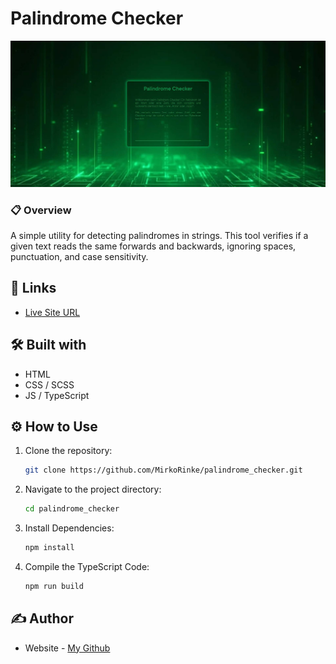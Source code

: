 #  Palindrome Checker


![](https://raw.githubusercontent.com/MirkoRinke/palindrome_checker/main/preview.jpg)


### 📋 Overview

A simple utility for detecting palindromes in strings. This tool verifies if a given text reads the same forwards and backwards, ignoring spaces, punctuation, and case sensitivity.

## 🔗 Links

- [Live Site URL](https://hilarious-dieffenbachia-1bf4de.netlify.app)


## 🛠️ Built with

- HTML
- CSS / SCSS
- JS / TypeScript


## ⚙️ How to Use

1. Clone the repository:
   ```bash
   git clone https://github.com/MirkoRinke/palindrome_checker.git
   ```

2. Navigate to the project directory:
   ```bash
   cd palindrome_checker
   ```

3. Install Dependencies:
   ```bash
   npm install
   ```

4. Compile the TypeScript Code:
   ```bash
   npm run build
   ```

## ✍️ Author

- Website - [My Github](https://github.com/MirkoRinke)
